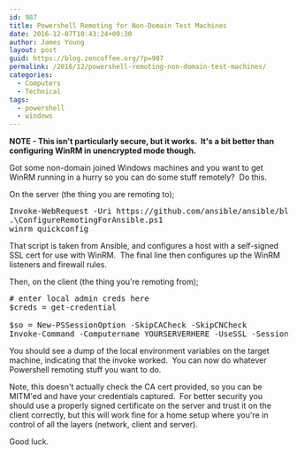 ```yaml
---
id: 987
title: Powershell Remoting for Non-Domain Test Machines
date: 2016-12-07T10:43:24+09:30
author: James Young
layout: post
guid: https://blog.zencoffee.org/?p=987
permalink: /2016/12/powershell-remoting-non-domain-test-machines/
categories:
  - Computers
  - Technical
tags:
  - powershell
  - windows
---
```

**NOTE - This isn't particularly secure, but it works.  It's a bit better than configuring WinRM in unencrypted mode though.**

Got some non-domain joined Windows machines and you want to get WinRM running in a hurry so you can do some stuff remotely?  Do this.

On the server (the thing you are remoting to);

<pre>Invoke-WebRequest -Uri https://github.com/ansible/ansible/blob/devel/examples/scripts/ConfigureRemotingForAnsible.ps1 -OutFile ConfigureRemotingForAnsible.ps1
.\ConfigureRemotingForAnsible.ps1
winrm quickconfig</pre>

That script is taken from Ansible, and configures a host with a self-signed SSL cert for use with WinRM.  The final line then configures up the WinRM listeners and firewall rules.

Then, on the client (the thing you're remoting from);

<pre># enter local admin creds here
$creds = get-credential  

$so = New-PSSessionOption -SkipCACheck -SkipCNCheck
Invoke-Command -Computername YOURSERVERHERE -UseSSL -SessionOption $so -Credential $creds -ScriptBlock { get-childitem env: }</pre>

You should see a dump of the local environment variables on the target machine, indicating that the invoke worked.  You can now do whatever Powershell remoting stuff you want to do.

Note, this doesn't actually check the CA cert provided, so you can be MITM'ed and have your credentials captured.  For better security you should use a properly signed certificate on the server and trust it on the client correctly, but this will work fine for a home setup where you're in control of all the layers (network, client and server).

Good luck.